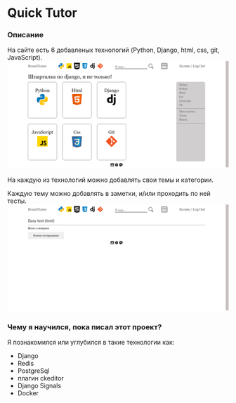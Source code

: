 # Quick Tutor

### Описание

На сайте есть 6 добавленых технологий (Python, Django, html, css, git, JavaScript).
![](pic1.png)

На каждую из технологий можно добавлять свои темы и категории.

Каждую тему можно добавлять в заметки, и/или проходить по ней тесты.
![](pic2.png)


### Чему я научился, пока писал этот проект?

Я познакомился или углубился в такие технологии как:

- Django
- Redis
- PostgreSql
- плагин ckeditor
- Django Signals
- Docker
